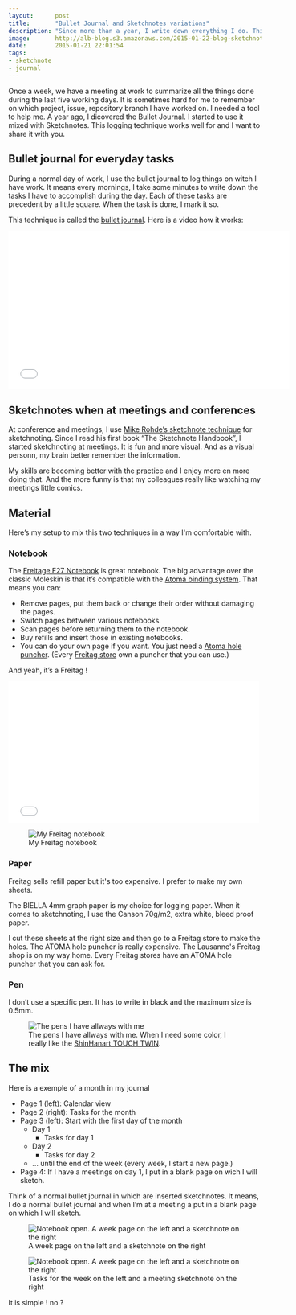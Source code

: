 ```yaml
---
layout:      post
title:       "Bullet Journal and Sketchnotes variations"
description: "Since more than a year, I write down everything I do. This logging technique works well for and I want to share it with you."
image:       http://alb-blog.s3.amazonaws.com/2015-01-22-blog-sketchnote-t8ffm1i.jpg
date:        2015-01-21 22:01:54
tags:
- sketchnote
- journal
---
```


Once a week, we have a meeting at work to summarize all the things done during the last five working days. It is sometimes hard for me to remember on which project, issue, repository branch I have worked on. I needed a tool to help me.
A year ago, I dicovered the Bullet Journal. I started to use it mixed with Sketchnotes.
This logging technique works well for and I want to share it with you.

## Bullet journal for everyday tasks

During a normal day of work, I use the bullet journal to log things on witch I have work. It means every mornings, I take some minutes to write down the tasks I have to accomplish during the day. Each of these tasks are precedent by a little square. When the task is done, I mark it so.

This technique is called the [bullet journal](http://bulletjournal.com). Here is a video how it works:

<iframe width="560" height="315" src="//www.youtube.com/embed/GfRf43JTqY4" frameborder="0" allowfullscreen></iframe>

## Sketchnotes when at meetings and conferences

At conference and meetings, I use [Mike Rohde’s sketchnote technique](http://rohdesign.com/book/) for sketchnoting. Since I read his first book “The Sketchnote Handbook”, I started sketchnoting at meetings. It is fun and more visual. And as a visual personn, my brain better remember the information.

My skills are becoming better with the practice and I enjoy more en more doing that. And the more funny is that my colleagues really like watching my meetings little comics.

## Material

Here’s my setup to mix this two techniques in a way I'm comfortable with.

### Notebook

The [Freitage F27 Notebook](http://www.freitag.ch/Fundamentals/Notebooks-%26-Agendas/NOTEBOOK/pa/F27_00017) is great notebook. The big advantage over the classic Moleskin is that it’s compatible with the [Atoma binding system](http://www.atoma.be/). That means you can:

- Remove pages, put them back or change their order without damaging the pages.
- Switch pages between various notebooks.
- Scan pages before returning them to the notebook.
- Buy refills and insert those in existing notebooks.
- You can do your own page if you want. You just need a [Atoma hole puncher](http://www.atoma.be/en/puncher.php). (Every [Freitag store](http://www.freitag.ch/store-locator) own a puncher that you can use.)

And yeah, it’s a Freitag !

<iframe src="//player.vimeo.com/video/30231914" width="500" height="281" frameborder="0" webkitallowfullscreen mozallowfullscreen allowfullscreen></iframe>

<figure>
<img src="https://dlgjp9x71cipk.cloudfront.net/2015-01-22-blog-notebook-gwWEqgO.jpg" alt="My Freitag notebook">
<figcaption>
My Freitag notebook
</figcaption>
</figure>

### Paper

Freitag sells refill paper but it's too expensive. I prefer to make my own sheets.

The BIELLA 4mm graph paper is my choice for logging paper. When it comes to sketchnoting, I use the Canson 70g/m2, extra white, bleed proof paper.

I cut these sheets at the right size and then go to a Freitag store to make the holes. The ATOMA hole puncher is really expensive. The Lausanne's Freitag shop is on my way home. Every Freitag stores have an ATOMA hole puncher that you can ask for.

### Pen

I don’t use a specific pen. It has to write in black and the maximum size is 0.5mm.

<figure>
<img src="https://dlgjp9x71cipk.cloudfront.net/2015-01-22-blog-pen-S4VEElk.jpg" alt="The pens I have allways with me">
<figcaption>
The pens I have allways with me. When I need some color, I really like the <a href="http://shinhanart.co.kr/eng/product/product_touch.php">ShinHanart TOUCH TWIN</a>.
</figcaption>
</figure>

## The mix

Here is a exemple of a month in my journal

- Page 1 (left): Calendar view
- Page 2 (right): Tasks for the month
- Page 3 (left): Start with the first day of the month
  - Day 1
    - Tasks for day 1
  - Day 2
    - Tasks for day 2
  - ... until the end of the week (every week, I start a new page.)
- Page 4: If I have a meetings on day 1, I put in a blank page on wich I will sketch.  

Think of a normal bullet journal in which are inserted sketchnotes. It means, I do a normal bullet journal and when I’m at a meeting a put in a blank page on which I will sketch.

<figure>
<img src="http://alb-blog.s3.amazonaws.com/2015-01-22-blog-notebook-open-1-1QlRhFy.jpg" alt="Notebook open. A week page on the left and a sketchnote on the right">
<figcaption>
A week page on the left and a sketchnote on the right
</figcaption>
</figure>

<figure>
<img src="http://alb-blog.s3.amazonaws.com/2015-01-22-blog-notebook-open-2-LvLwIBF.jpg" alt="Notebook open. A week page on the left and a sketchnote on the right">
<figcaption>
Tasks for the week on the left and a meeting sketchnote on the right
</figcaption>
</figure>

It is simple ! no ?

